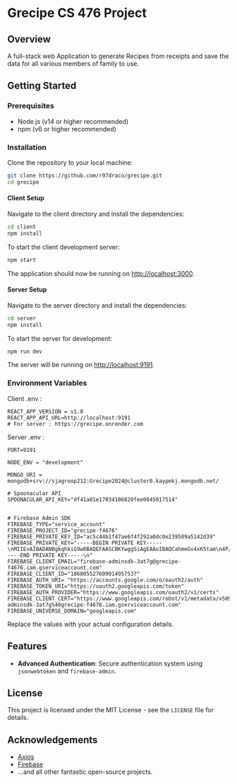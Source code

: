 # Grecipe CS 476 Project

## Overview

A full-stack web Application to generate Recipes from receipts and save the data for all various members of family to use.

## Getting Started

### Prerequisites

- Node.js (v14 or higher recommended)
- npm (v6 or higher recommended)

### Installation

Clone the repository to your local machine:

```bash
git clone https://github.com/r97draco/grecipe.git
cd grecipe
```

#### Client Setup

Navigate to the client directory and install the dependencies:

```bash
cd client
npm install
```

To start the client development server:

```bash
npm start
```

The application should now be running on [http://localhost:3000](http://localhost:3000).

#### Server Setup

Navigate to the server directory and install the dependencies:

```bash
cd server
npm install
```

To start the server for development:

```bash
npm run dev
```

The server will be running on [http://localhost:9191](http://localhost:9191).

### Environment Variables

Client .env :
```
REACT_APP_VERSION = v1.0
REACT_APP_API_URL=http://localhost:9191
# For server : https://grecipe.onrender.com
```

Server .env :
```
PORT=9191

NODE_ENV = "development"

MONGO_URI = mongodb+srv://sjagroop212:Grecipe2024@cluster0.kaypmkj.mongodb.net/

# Spoonacular API
SPOONACULAR_API_KEY="df41a01e17034106820fee0845017514"


# Firebase Admin SDK
FIREBASE_TYPE="service_account"
FIREBASE_PROJECT_ID="grecipe-f4676"
FIREBASE_PRIVATE_KEY_ID="ac5c44b1f47ae6f4f292a0dc0e239589a5142d39"
FIREBASE_PRIVATE_KEY="-----BEGIN PRIVATE KEY-----\nMIIEvAIBADANBgkqhkiG9w0BAQEFAASCBKYwggSiAgEAAoIBAQCahmeGv4xK5tam\n4P/Pi6Sv1PyXXxwV4wNBW+xKm/+H9/4r0CKV+8YjhNaIvTHCBupTraDbVMvhegzQ\nd2BeuXsfJA62YF7HWPtnLqTbF2qs5YtDErPIb8vUn/etntneMmb83ZVdZ6MpKGQT\nQN1xsvdNA6oVwhGU0mbl9fIL6TC48ZPrat2uiLwcETuKU+72/1Jzt8ENsywjoXjs\ndXfhp0KSs95mXUcwPPYzRxFT7qoOW4r2q45KYDaxkv9WJygh7afueUaJU9flW6Xs\nna393U/R21x0FktkYvXkLE2e82wWZ2Az7yq3TbdvC8CNUy7A+m9669tIFmMey1DD\nV3Sub/8fAgMBAAECgf8AtEbEgRr35xVorUh9KaXBJ2H/TppSKeFZ6uaoxbfkZrzs\ndjEHffOT4IcZwxhMShEcpdiV0ffGj0fVALZFDZNXZlKq13BBzaYCUl7DS4Kw8bAw\nyLpeWiQTqVGiTkGv7DWL8XaSIRFynpHWL0rTDyhmsXLqUSLDYDIX2jHAMXqHXTtU\nPY2LuD87u6l8Hqr2OLGDTtOR4Z7gktg3EbvAJnP8/iC3CvMlLLOrrW78TL/4BpPS\n8wWfO58U5cU0DzpyRwamV7EZFmRNfzTF8F9QJgtbhgfZ0F4xcqqdvtiMgVUfvzV1\nBs2dxpy7S4PDnC9vx0eILKOa6MgV/Qt5Il1CE8UCgYEAzsYxGpQX7884eiqn68Vr\nzgBc2o0zVeYmrakvHpr13v44qDDCTnox7HvcOCaduDht9xNjfxTw2pFWxMk8/ELN\nBTT0Z1qGpda7drGBmRV0+KdKAg899NaiouBP42SLgahKHx2+Ld+yocFDNS/YRN/l\nAw+e/lXNoyK5XBJAvawzh+MCgYEAv0/l8gMwjXXLI9ivFdwoUQVZk5wM5qUli+h2\nN6lgIKBhv33khlGaUD+dIx6vklBRIpRFSLRehNLu/9bUmEuUaY057Dqq3HAwhj/X\nlHYZ6Bup46uDwrYoRPKbl1sUO8pmggccb8ZEXS/bovjzuw2c3yxL6MMYd+Vi/RwV\nzqFa+JUCgYEArWS7lqsra3jcxm1wxSCXZ3ccZlVUACtwsd4W2lZd6jJK9pd0yXRk\n2wd+w0N2rR388N08aTv5QX/xQDH0xyGJZV1juivKj9UC/OSbZfD9VuqKADIh5Wf7\nmBP8ShZtejvSdEdvzG4zELvNDRPjCtap56g4ztTLDYs33wKbcbKuv7sCgYAb/p8R\nWPIj4RbGuhB0zHCB2pyPAwjIP2ZNIMkbwAc2/wEOumdUWGCSWZyu5PCgImyc+MFi\nsDIckZkzisY1OuoOwAG31aXm9+vB2Vm8ecO0uUeU7yYquekOncmyzjsZvLZfVJcO\nrB6Y3EXxhSh1OLq51YuOFe5grQpdK1ztjaL4OQKBgQCm4IICp2NnDwBG7a2zcBEY\njibCk2rx7QFjbBR0X79A108iWYkHsydNjpgQDG6+JKxaVfXRsls0rmXhhgCkJCgH\nUK2EyORXRk35Ld5S8awbgE/5sc3eRnR8HohqPS8U+T+itfvCmMdUQuQsjP5q8EAZ\na09CUpvGbjdBN9wR1OowpA==\n-----END PRIVATE KEY-----\n"
FIREBASE_CLIENT_EMAIL="firebase-adminsdk-3at7g@grecipe-f4676.iam.gserviceaccount.com"
FIREBASE_CLIENT_ID="106805527609914957537"
FIREBASE_AUTH_URI= "https://accounts.google.com/o/oauth2/auth"
FIREBASE_TOKEN_URI="https://oauth2.googleapis.com/token"
FIREBASE_AUTH_PROVIDER="https://www.googleapis.com/oauth2/v1/certs"
FIREBASE_CLIENT_CERT="https://www.googleapis.com/robot/v1/metadata/x509/firebase-adminsdk-3at7g%40grecipe-f4676.iam.gserviceaccount.com"
FIREBASE_UNIVERSE_DOMAIN="googleapis.com"
```

Replace the values with your actual configuration details.

## Features

- **Advanced Authentication**: Secure authentication system using `jsonwebtoken` and `firebase-admin`.

## License

This project is licensed under the MIT License - see the `LICENSE` file for details.

## Acknowledgements

- [Axios](https://axios-http.com/)
- [Firebase](https://firebase.google.com/)
- ...and all other fantastic open-source projects.
